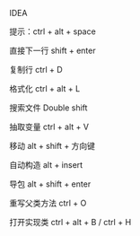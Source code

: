 IDEA







提示：ctrl + alt + space

直接下一行 shift + enter

复制行 ctrl + D

格式化 ctrl + alt + L

搜索文件 Double shift

抽取变量 ctrl + alt + V

移动 alt + shift + 方向键

自动构造 alt + insert

导包 alt + shift + enter

重写父类方法 ctrl + O



打开实现类 ctrl + alt + B  /  ctrl + H